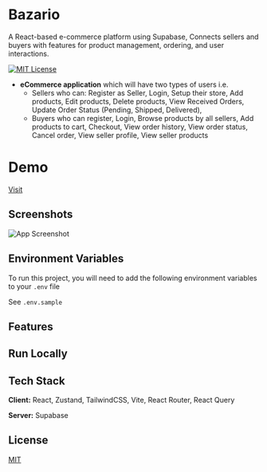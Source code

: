 # Bazario

A React-based e-commerce platform using Supabase, Connects sellers and buyers with features for product management, ordering, and user interactions.

[![MIT License](https://img.shields.io/badge/License-MIT-green.svg)](https://choosealicense.com/licenses/mit/)

- **eCommerce application** which will have two types of users i.e.
	+ Sellers who can: Register as Seller, Login, Setup their store, Add products, Edit products, Delete products, View Received Orders, Update Order Status (Pending, Shipped, Delivered),
	+ Buyers who can register, Login, Browse products by all sellers, Add products to cart, Checkout, View order history, View order status, Cancel order, View seller profile, View seller products

# Demo

[Visit](https://bazario.vercel.app/)

## Screenshots

![App Screenshot](https://via.placeholder.com/468x300?text=App+Screenshot+Here)

## Environment Variables

To run this project, you will need to add the following environment variables to your `.env` file

See `.env.sample`

## Features

## Run Locally


## Tech Stack

**Client:** React, Zustand, TailwindCSS, Vite, React Router, React Query

**Server:** Supabase

## License

[MIT](https://choosealicense.com/licenses/mit/)

